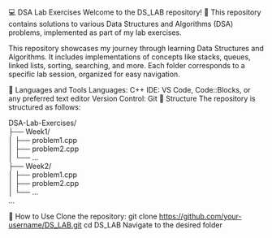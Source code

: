 💻 DSA Lab Exercises
Welcome to the DS_LAB repository! 🎯 This repository contains solutions to various Data Structures and Algorithms (DSA) problems, implemented as part of my lab exercises.

This repository showcases my journey through learning Data Structures and Algorithms. It includes implementations of concepts like stacks, queues, linked lists, sorting, searching, and more. Each folder corresponds to a specific lab session, organized for easy navigation.

🧰 Languages and Tools
Languages: C++
IDE: VS Code, Code::Blocks, or any preferred text editor
Version Control: Git
📂 Structure
The repository is structured as follows:

DSA-Lab-Exercises/  
├── Week1/  
│   ├── problem1.cpp  
│   ├── problem2.cpp  
│   └── ...  
├── Week2/  
│   ├── problem1.cpp  
│   ├── problem2.cpp  
│   └── ...  
...  

🚀 How to Use
Clone the repository:
git clone https://github.com/your-username/DS_LAB.git
cd DS_LAB 
Navigate to the desired folder
 

